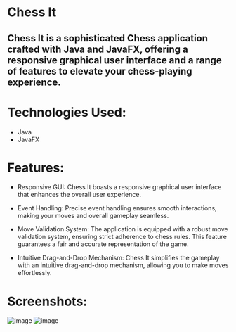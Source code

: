 # Chess It

## Chess It is a sophisticated Chess application crafted with Java and JavaFX, offering a responsive graphical user interface and a range of features to elevate your chess-playing experience.

# Technologies Used:
- Java
- JavaFX

# Features:
- Responsive GUI: Chess It boasts a responsive graphical user interface that enhances the overall user experience.

- Event Handling: Precise event handling ensures smooth interactions, making your moves and overall gameplay seamless.

- Move Validation System: The application is equipped with a robust move validation system, ensuring strict adherence to chess rules. This feature guarantees a fair and accurate representation of the game.

- Intuitive Drag-and-Drop Mechanism: Chess It simplifies the gameplay with an intuitive drag-and-drop mechanism, allowing you to make moves effortlessly.

# Screenshots:
![image](https://github.com/MeerModii/ChessIt/assets/116285279/55685ac2-a606-48aa-8c91-2d00bb8a171f)
![image](https://github.com/MeerModii/ChessIt/assets/116285279/d5af553e-6ef5-43d9-8e2b-91e38032da15)

